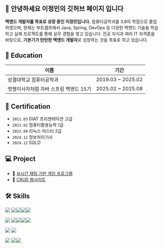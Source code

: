 ## 👋 안녕하세요 이정민의 깃허브 페이지 입니다
**백엔드 개발자를 목표로 성장 중인 이정민입니다.**
컴퓨터공학과를 3.8의 학점으로 졸업하였으며, 현재는 부트캠프에서 Java, Spring, DevOps 등 다양한 백엔드 기술을 학습하고 실제 프로젝트를 통해 실무 경험을 쌓고 있습니다.
전공 지식과 여러 IT 자격증을 바탕으로, **기본기가 탄탄한 백엔드 개발자**로 성장하는 것을 목표로 하고 있습니다.

## 🏫 Education
| 이름                     | 기간                 |
|------------------------|--------------------|
| 성결대학교 컴퓨터공학과           | 2019.03 ~ 2025.02  |
| 멋쟁이사자처럼 자바 스프링 백엔드 15기 | 2025.02 ~ 2025.08  |

## 📜 Certification
- `2011.03` DIAT 프리젠테이션 고급
- `2022.02` 컴퓨터활용능력 1급
- `2022.09` 리눅스 마스터 2급
- `2024.12` 정보처리기사
- `2024.12` SQLD

## 💻 Project
- 👑 [실시간 채팅 기반 게임 프로그램](https://github.com/zshfz/react-nodejs-socketio-grabthecrown)
- 📝 [CRUD 웹사이트](https://github.com/zshfz/spring-mysql-website)

## 🛠️ Skills
<img src="https://img.shields.io/badge/frontend-000000?style=for-the-badge&logo=frontend&logoColor=white"> <img src="https://img.shields.io/badge/html5-E34F26?style=for-the-badge&logo=html5&logoColor=white"><img src="https://img.shields.io/badge/css-1572B6?style=for-the-badge&logo=css&logoColor=white"><img src="https://img.shields.io/badge/javascript-F7DF1E?style=for-the-badge&logo=javascript&logoColor=white"><img src="https://img.shields.io/badge/react-61DAFB?style=for-the-badge&logo=react&logoColor=white">

<img src="https://img.shields.io/badge/backend-000000?style=for-the-badge&logo=backend&logoColor=white"> <img src="https://img.shields.io/badge/java-007396?style=for-the-badge&logo=java&logoColor=white"/><img src="https://img.shields.io/badge/spring-6DB33F?style=for-the-badge&logo=spring&logoColor=white"><img src="https://img.shields.io/badge/springboot-6DB33F?style=for-the-badge&logo=springboot&logoColor=white"><img src="https://img.shields.io/badge/node.js-5FA04E?style=for-the-badge&logo=node.js&logoColor=white">

<img src="https://img.shields.io/badge/DB-000000?style=for-the-badge&logo=DB&logoColor=white"> <img src="https://img.shields.io/badge/mysql-4479A1?style=for-the-badge&logo=mysql&logoColor=white">

<img src="https://img.shields.io/badge/tools-000000?style=for-the-badge&logo=tools&logoColor=white"> <img src="https://img.shields.io/badge/git-F05032?style=for-the-badge&logo=git&logoColor=white"><img src="https://img.shields.io/badge/github-181717?style=for-the-badge&logo=github&logoColor=white">
